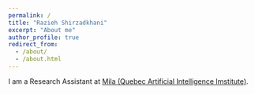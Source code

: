 ```yaml
---
permalink: /
title: "Razieh Shirzadkhani"
excerpt: "About me"
author_profile: true
redirect_from: 
  - /about/
  - /about.html
---
```


I am a Research Assistant at [Mila (Quebec Artificial Intelligence Imstitute)](https://mila.quebec/en/).